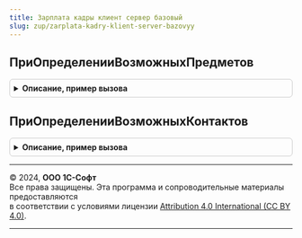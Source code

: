 ```yaml
---
title: Зарплата кадры клиент сервер базовый
slug: zup/zarplata-kadry-klient-server-bazovyy
---
```



## ПриОпределенииВозможныхПредметов
<details style="margin: 1em 0; padding: 0.5em; border: 1px solid #ccc; border-radius: 6px;">

<summary style="font-weight: bold; cursor: pointer;">Описание, пример вызова</summary>

```bsl

// См. ВзаимодействияКлиентСерверПереопределяемый.ПриОпределенииВозможныхПредметов
Процедура ПриОпределенииВозможныхПредметов(ТипыПредметов) Экспорт
```

Пример вызова
```bsl
ЗарплатаКадрыКлиентСерверБазовый.ПриОпределенииВозможныхПредметов(ТипыПредметов) 
```
</details>

## ПриОпределенииВозможныхКонтактов
<details style="margin: 1em 0; padding: 0.5em; border: 1px solid #ccc; border-radius: 6px;">

<summary style="font-weight: bold; cursor: pointer;">Описание, пример вызова</summary>

```bsl

// См. ВзаимодействияКлиентСерверПереопределяемый.ПриОпределенииВозможныхКонтактов
Процедура ПриОпределенииВозможныхКонтактов(ТипыКонтактов) Экспорт
```

Пример вызова
```bsl
ЗарплатаКадрыКлиентСерверБазовый.ПриОпределенииВозможныхКонтактов(ТипыКонтактов) 
```
</details>

---

© 2024, **ООО 1С-Софт**  
Все права защищены. Эта программа и сопроводительные материалы предоставляются  
в соответствии с условиями лицензии [Attribution 4.0 International (CC BY 4.0)](https://creativecommons.org/licenses/by/4.0/legalcode).

---
